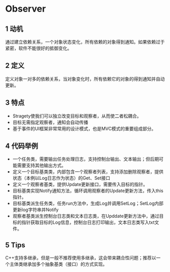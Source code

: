 # Observer
## 1 动机
通过建立依赖关系，一个对象状态变化，所有依赖的对象得到通知。如果依赖过于紧密，软件不能很好的抵御变化。
## 2 定义
定义对象一对多的依赖关系，当对象变化时，所有依赖它的对象的得到通知并自动更新。
## 3 特点
- Stragety使我们可以独立改变目标和观察者，从而使二者松耦合。
- 目标无需指定观察者，通知会自动传播
- 基于事件的UI框架非常常用的设计模式，也是MVC模式的重要组成部分。
## 4 代码举例
- 一个任务类，需要输出任务处理日志，支持控制台输出、文本输出；但后期可能需要支持其他输出方式。
- 定义一个目标基类类，内部包含一个观察者列表，支持添加删除观察者，提供状态（本例以Log日志作为状态）的Get、Set接口
- 定义一个观察者基类，提供Update更新接口，需要传入目标的指针。
- 目标基类实现Notify通知方法，循环调用观察者的Update更新方法，传入this指针。
- 目标基类派生任务类，任务run方法中，生成Log并调用SetLog；SetLog内部更新log字符串并Notify
- 观察者基类派生控制台日志类和文本日志类，在Upddate更新方法中，通过目标的指针获取目标的Log信息，控制台日志打印输出，文本日志类写入txt文件。
## 5 Tips
C++支持多继承，但是一般不推荐使用多继承，这会带来耦合性问题；推荐以一个主体类继承加多个抽象基类（接口）的方式实现。